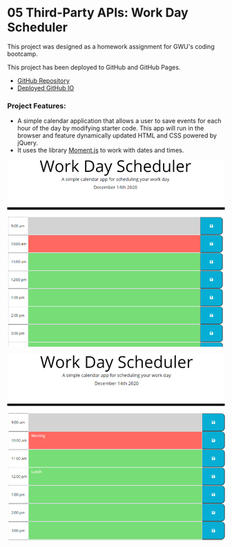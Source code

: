 # 05 Third-Party APIs: Work Day Scheduler

This project was designed as a homework assignment for GWU's coding bootcamp.

This project has been deployed to GitHub and GitHub Pages.

* [GitHub Repository](https://github.com/RAJBrowder/RB_05_APIs)
* [Deployed GitHub IO](https://rajbrowder.github.io/RB_05_APIs/)


### Project Features: 
* A simple calendar application that allows a user to save events for each hour of the day by modifying starter code. This app will run in the browser and feature dynamically updated HTML and CSS powered by jQuery.
* It uses the library [Moment.js](https://momentjs.com/) to work with dates and times.

![intro](https://github.com/RAJBrowder/RB_05_APIs/blob/main/img/intro.png)

![demo](https://github.com/RAJBrowder/RB_05_APIs/blob/main/img/demo.png)
